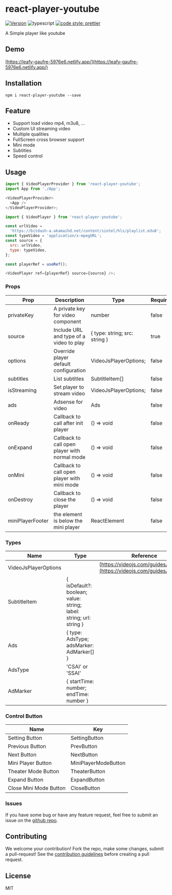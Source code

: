 # react-player-youtube

[![Version](https://img.shields.io/badge/react--player--youtube-react--player--youtube-red)](https://www.npmjs.org/package/react-player-youtube)
![typescript](https://badgen.net/badge/icon/typescript?icon=typescript&label)
[![code style: prettier](https://img.shields.io/badge/code_style-prettier-ff69b4.svg)](https://github.com/prettier/prettier)

A Simple player like youtube

## Demo

[https://leafy-gaufre-5976e6.netlify.app/](https://leafy-gaufre-5976e6.netlify.app/)

## Installation

    npm i react-player-youtube --save

## Feature

- Support load video mp4, m3u8, ...
- Custom UI streaming video
- Multiple qualities
- FullScreen cross browser support
- Mini mode
- Subtitles
- Speed control

## Usage

```js
import { VideoPlayerProvider } from 'react-player-youtube';
import App from './App';

<VideoPlayerProvider>
  <App />
</VideoPlayerProvider>;
```

```js
import { VideoPlayer } from 'react-player-youtube';

const urlVideo =
  'https://bitdash-a.akamaihd.net/content/sintel/hls/playlist.m3u8';
const typeVideo = 'application/x-mpegURL';
const source = {
  src: urlVideo,
  type: typeVideo,
};

const playerRef = useRef();

<VideoPlayer ref={playerRef} source={source} />;
```

### Props

| Prop             | Description                                   | Type                          | Require |
| ---------------- | --------------------------------------------- | ----------------------------- | ------- |
| privateKey       | A private key for video component             | number                        | false   |
| source           | Include URL and type of a video to play       | { type: string; src: string } | true    |
| options          | Override player default configuration         | VideoJsPlayerOptions;         | false   |
| subtitles        | List subtitles                                | SubtitleItem[]                | false   |
| isStreaming      | Set player to stream video                    | VideoJsPlayerOptions;         | false   |
| ads              | Adsense for video                             | Ads                           | false   |
| onReady          | Callback to call after init player            | () => void                    | false   |
| onExpand         | Callback to call open player with normal mode | () => void                    | false   |
| onMini           | Callback to call open player with mini mode   | () => void                    | false   |
| onDestroy        | Callback to close the player                  | () => void                    | false   |
| miniPlayerFooter | the element is below the mini player          | ReactElement                  | false   |

### Types

| Name                 | Type                                                               | Reference                                                                  |
| -------------------- | ------------------------------------------------------------------ | -------------------------------------------------------------------------- |
| VideoJsPlayerOptions |                                                                    | [https://videojs.com/guides/options/](https://videojs.com/guides/options/) |
| SubtitleItem         | { isDefault?: boolean; value: string; label: string; url: string } |
| Ads                  | { type: AdsType; adsMarker: AdMarker[] }                           |
| AdsType              | 'CSAI' or 'SSAI'                                                   |
| AdMarker             | { startTime: number; endTime: number }                             |

### Control Button

| Name                   | Key                  |
| ---------------------- | -------------------- |
| Setting Button         | SettingButton        |
| Previous Button        | PrevButton           |
| Next Button            | NextButton           |
| Mini Player Button     | MiniPlayerModeButton |
| Theater Mode Button    | TheaterButton        |
| Expand Button          | ExpandButton         |
| Close Mini Mode Button | CloseButton          |

### Issues

If you have some bug or have any feature request, feel free to submit an issue on the [github repo](https://github.com/CaoKhaHieu/react-player-youtube/issues).

## Contributing

We welcome your contribution! Fork the repo, make some changes, submit a pull-request!
See the [contribution guidelines](https://github.com/CaoKhaHieu/react-player-youtube/blob/master/CONTRIBUTING.md) before creating a pull request.

## License

MIT
